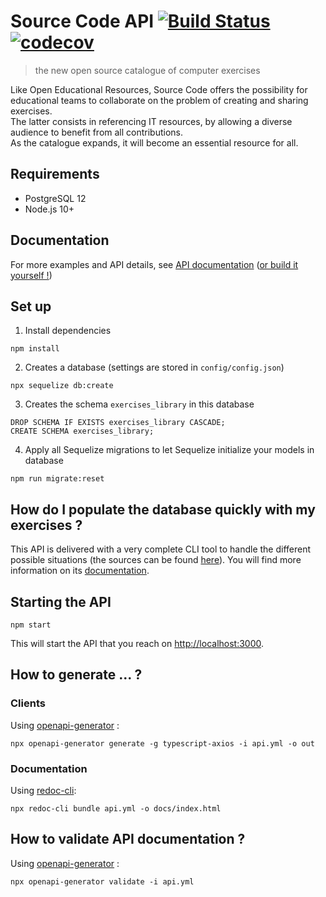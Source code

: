 # Source Code API  [![Build Status](https://travis-ci.com/jy95/sourcecode_api.svg?branch=master)](https://travis-ci.com/jy95/sourcecode_api)  [![codecov](https://codecov.io/gh/jy95/sourcecode_api/branch/master/graph/badge.svg)](https://codecov.io/gh/jy95/sourcecode_api)
> the new open source catalogue of computer exercises

Like Open Educational Resources, Source Code offers the possibility for educational teams to
collaborate on the problem of creating and sharing exercises.  
The latter consists in referencing IT resources, by allowing a diverse audience to benefit from all contributions.  
As the catalogue expands, it will become an essential resource for all.

## Requirements

- PostgreSQL 12
- Node.js 10+ 

## Documentation

For more examples and API details, see [API documentation](https://jy95.github.io/sourcecode_api/) ([or build it yourself !](#how-to-generate--))

## Set up

1. Install dependencies

```
npm install
```

2. Creates a database (settings are stored in `config/config.json`)
```
npx sequelize db:create
```

3. Creates the schema `exercises_library` in this database
```
DROP SCHEMA IF EXISTS exercises_library CASCADE;
CREATE SCHEMA exercises_library;
```

4. Apply all Sequelize migrations to let Sequelize initialize your models in database 

```
npm run migrate:reset 
```

## How do I populate the database quickly with my exercises ? 

This API is delivered with a very complete CLI tool to handle the different possible situations (the sources can be found [here](/cli)). You will find more information on its [documentation](/cli/README.md).

## Starting the API

```
npm start
```

This will start the API that you reach on [http://localhost:3000](http://localhost:3000).

## How to generate ... ?

### Clients

Using [openapi-generator](https://openapi-generator.tech/) :

```
npx openapi-generator generate -g typescript-axios -i api.yml -o out
```

### Documentation

Using [redoc-cli](https://github.com/Redocly/redoc):

```
npx redoc-cli bundle api.yml -o docs/index.html
```

## How to validate API documentation ?

Using [openapi-generator](https://openapi-generator.tech/) :
```
npx openapi-generator validate -i api.yml
```